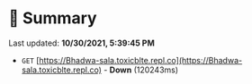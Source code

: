 # 📖 Summary
Last updated: **10/30/2021, 5:39:45 PM**

- `GET` [https://Bhadwa-sala.toxicblte.repl.co](https://Bhadwa-sala.toxicblte.repl.co) - **Down** (120243ms)
